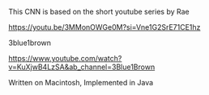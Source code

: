 This CNN is based on the short youtube series by Rae

https://youtu.be/3MMonOWGe0M?si=Vne1G2SrE71CE1hz

3blue1brown

https://www.youtube.com/watch?v=KuXjwB4LzSA&ab_channel=3Blue1Brown

Written on Macintosh, Implemented in Java
